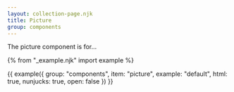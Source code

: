 ```yaml
---
layout: collection-page.njk
title: Picture
group: components
---
```


The picture component is for...

{% from "_example.njk" import example %}

{{ example({ group: "components", item: "picture", example: "default", html: true, nunjucks: true, open: false }) }}

